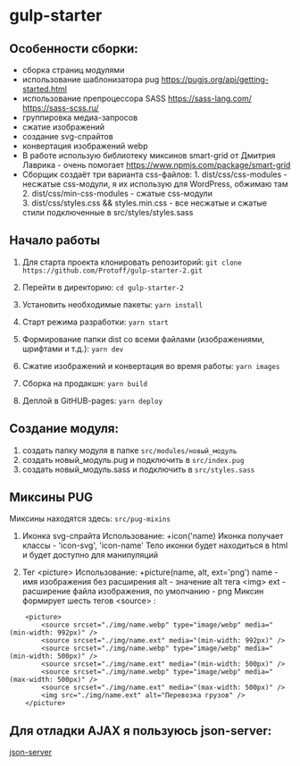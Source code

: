 # gulp-starter

## Особенности сборки:
  * сборка страниц модулями
  * использование шаблонизатора pug https://pugjs.org/api/getting-started.html
  * использование препроцессора SASS https://sass-lang.com/ https://sass-scss.ru/
  * группировка медиа-запросов
  * сжатие изображений
  * создание svg-спрайтов
  * конвертация изображений webp
  * В работе использую библиотеку миксинов smart-grid от Дмитрия Лаврика - очень помогает https://www.npmjs.com/package/smart-grid
  * Сборщик создаёт три варианта css-файлов:
        1. dist/css/css-modules - несжатые css-модули, я их использую для WordPress, обжимаю там  
        2. dist/css/min-css-modules - сжатые css-модули  
        3. dist/css/styles.css && styles.min.css - все несжатые и сжатые стили подключенные в src/styles/styles.sass  


## Начало работы

1.  Для старта проекта клонировать репозиторий:
    `git clone https://github.com/Protoff/gulp-starter-2.git`

2.  Перейти в директорию:
    `cd gulp-starter-2`

2.  Установить необходимые пакеты:
    `yarn install`

3.  Старт режима разработки:
    `yarn start`

4.  Формирование папки dist со всеми файлами (изображениями, шрифтами и т.д.):
    `yarn dev`

5.  Сжатие изображений и конвертация во время работы:
    `yarn images`

6.  Сборка на продакшн:
    `yarn build`

7. Деплой в GitHUB-pages:
    `yarn deploy`

## Создание модуля:
  1. создать папку модуля в папке `src/modules/новый_модуль`
  2. создать новый_модуль.pug и подключить в `src/index.pug`
  3. создать новый_модуль.sass и подключить в `src/styles.sass`

## Миксины PUG
Миксины находятся здесь:
`src/pug-mixins`

1. Иконка svg-спрайта
    Использование: +icon('name)
    Иконка получает классы - 'icon-svg', 'icon-name'
    Тело иконки будет находиться в html и будет доступно для манипуляций

2. Тег &lt;picture&gt;
    Использование: +picture(name, alt, ext='png')
    name - имя изображения без расширения
    alt - значение alt тега &lt;img&gt;
    ext - расширение файла изображения, по умолчанию - png
    Миксин формирует шесть тегов &lt;source&gt; :
```
    <picture>
        <source srcset="./img/name.webp" type="image/webp" media="(min-width: 992px)" />
        <source srcset="./img/name.ext" media="(min-width: 992px)" />
        <source srcset="./img/name.webp" type="image/webp" media="(min-width: 500px)" />
        <source srcset="./img/name.ext" media="(min-width: 500px)" />
        <source srcset="./img/name.webp" type="image/webp" media="(max-width: 500px)" />
        <source srcset="./img/name.ext" media="(max-width: 500px)" />
        <img src="./img/name.ext" alt="Перевозка грузов" />
    </picture>
```

## Для отладки AJAX я пользуюсь json-server:
[json-server](https://github.com/typicode/json-server)

